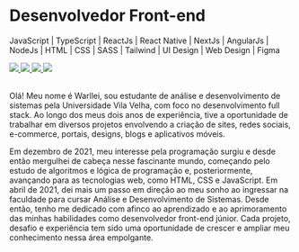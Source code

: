 <h1>Desenvolvedor Front-end</h1>

JavaScript | TypeScript | ReactJs | React Native | NextJs | AngularJs | NodeJs | HTML | CSS | SASS | Tailwind | UI Design | Web Design | Figma

<div>
  <a href="https://api.whatsapp.com/send?phone=5527995804151&text=Meu%20Whatsapp" target="_black">
    <img src="https://img.shields.io/badge/-whatsapp-%0FAC0C?style=for-the-badge&logo=whatsapp&logoColor=black" target="_blank">
  </a>
  <a href="https://www.instagram.com/warlleimartinsdev/">
    <img src="https://img.shields.io/badge/-Instagram-%0FAC0C?style=for-the-badge&logo=instagram&logoColor=black" >
  </a>
  <a href="mailto:warlleimartinsdev@outlook" target="_blank>
    <img src="https://img.shields.io/badge/-Gmail-%0FAC0C?style=for-the-badge&logo=gmail&logoColor=black" ">
  </a>
  <a href="https://www.behance.net/warlleimartins">
    <img src="https://img.shields.io/badge/-Behance-%0FAC0C?style=for-the-badge&logo=behance&logoColor=black" target="_blank">
  </a>
  <a href="https://www.linkedin.com/in/warllei-martins-%F0%9F%8F%B3%EF%B8%8F%E2%80%8D%F0%9F%8C%88-823510153/" target="_blank">
    <img src="https://img.shields.io/badge/-Linkedin-%0FAC0C?style=for-the-badge&logo=linkedin&logoColor=black" target="_blank">
  </a>
</div>

<br/>
  
Olá! Meu nome é Warllei, sou estudante de análise e desenvolvimento de sistemas pela Universidade Vila Velha, com foco no desenvolvimento full stack. Ao longo dos meus dois anos de experiência, tive a oportunidade de trabalhar em diversos projetos envolvendo a criação de sites, redes sociais, e-commerce, portais, designs, blogs e aplicativos móveis.
<div/>
  
Em dezembro de 2021, meu interesse pela programação surgiu e desde então mergulhei de cabeça nesse fascinante mundo, começando pelo estudo de algoritmos e lógica de programação e, posteriormente, avançando para as tecnologias web, como HTML, CSS e JavaScript. Em abril de 2021, dei mais um passo em direção ao meu sonho ao ingressar na faculdade para cursar Análise e Desenvolvimento de Sistemas. Desde então, tenho me dedicado com afinco ao aprendizado e ao aprimoramento das minhas habilidades como desenvolvedor front-end júnior. Cada projeto, desafio e experiência tem sido uma oportunidade de crescer e ampliar meu conhecimento nessa área empolgante.
<div/>



  
